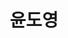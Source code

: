 ---
layout: author
name: shon.0
title: 윤도영
image: http://meta-kage.kakaocdn.net/dn/osa/blog/content_images_2016_02_shon0.jpg
---